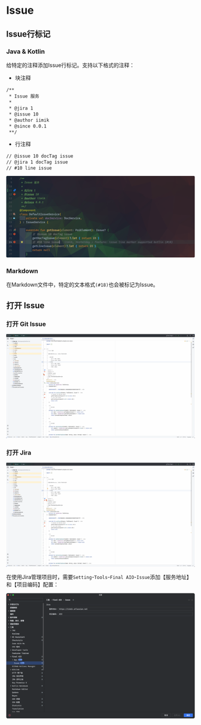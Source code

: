 # Issue

## Issue行标记

### Java & Kotlin

给特定的注释添加Issue行标记。支持以下格式的注释：

* 块注释
```
/**
 * Issue 服务
 *
 * @jira 1
 * @issue 10
 * @author iimik
 * @since 0.0.1
 **/
```

* 行注释
```
// @issue 10 docTag issue
// @jira 1 docTag issue
// #10 line issue
```

![Issue Liner Marker](./images/issue-line-marker.png)

### Markdown

在Markdown文件中，特定的文本格式`(#18)`也会被标记为Issue。

## 打开 Issue

### 打开 Git Issue

![Open Git Issue](images/Open-Git-Issue.gif)

### 打开 Jira

![Open Jira Issue](images/Open-Jira-Issue.gif)

在使用Jira管理项目时，需要`Setting`-`Tools`-`Final AIO`-`Issue`添加【服务地址】和【项目编码】配置：

![Issue Jira Config](./images/issue-jira-config.png)


